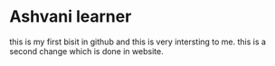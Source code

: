 # Ashvani learner
 this is my first bisit in github and this is very intersting to me.
 this is a second change which is done in website.

